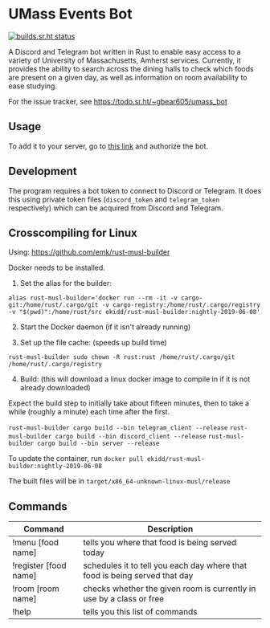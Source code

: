 # UMass Events Bot

[![builds.sr.ht status](https://builds.sr.ht/~gbear605/umass_discord_bot.svg)](https://builds.sr.ht/~gbear605/umass_discord_bot?)

A Discord and Telegram bot written in Rust to enable easy access to a variety of University of Massachusetts, Amherst services. Currently, it provides the ability to search across the dining halls to check which foods are present on a given day, as well as information on room availability to ease studying.

For the issue tracker, see https://todo.sr.ht/~gbear605/umass_bot

## Usage

To add it to your server, go to [this link](https://discordapp.com/api/oauth2/authorize?client_id=355392985912836097&scope=bot&permissions=1) and authorize the bot.

## Development

The program requires a bot token to connect to Discord or Telegram. It does this using private token files (`discord_token` and `telegram_token` respectively) which can be acquired from Discord and Telegram.

## Crosscompiling for Linux

Using: https://github.com/emk/rust-musl-builder

Docker needs to be installed.

1) Set the alias for the builder:

``alias rust-musl-builder='docker run --rm -it -v cargo-git:/home/rust/.cargo/git -v cargo-registry:/home/rust/.cargo/registry -v "$(pwd)":/home/rust/src ekidd/rust-musl-builder:nightly-2019-06-08'``

2) Start the Docker daemon (if it isn't already running)

3) Set up the file cache: (speeds up build time)

``rust-musl-builder sudo chown -R rust:rust /home/rust/.cargo/git /home/rust/.cargo/registry``

4) Build: (this will download a linux docker image to compile in if it is not already downloaded)

Expect the build step to initially take about fifteen minutes, then to take a while (roughly a minute) each time after the first.

``rust-musl-builder cargo build --bin telegram_client --release``
``rust-musl-builder cargo build --bin discord_client --release``
``rust-musl-builder cargo build --bin server --release``

To update the container, run ``docker pull ekidd/rust-musl-builder:nightly-2019-06-08``

The built files will be in ``target/x86_64-unknown-linux-musl/release``

## Commands

| Command               | Description                                                                 |
| --------------------- | --------------------------------------------------------------------------- |
| !menu [food name]     | tells you where that food is being served today                             |
| !register [food name] | schedules it to tell you each day where that food is being served that day  |
| !room [room name]     | checks whether the given room is currently in use by a class or free        |
| !help                 | tells you this list of commands                                             |

